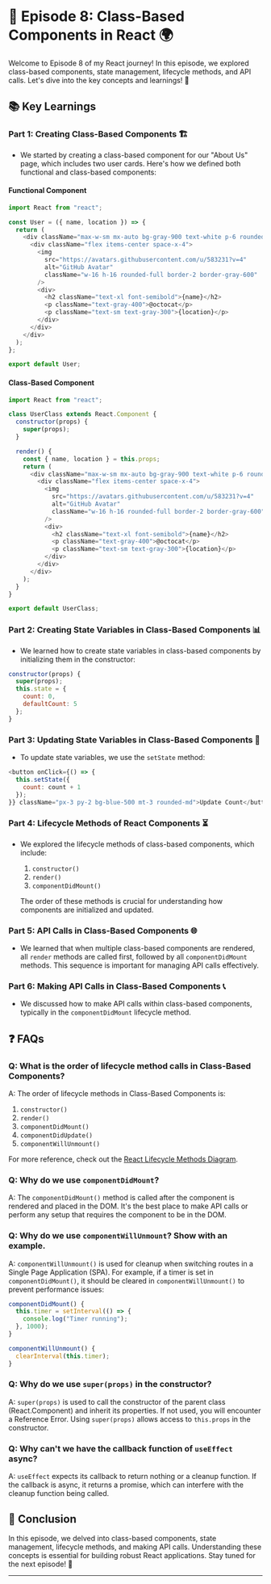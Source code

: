 
# 🌟 Episode 8: Class-Based Components in React 🌍

Welcome to Episode 8 of my React journey! In this episode, we explored class-based components, state management, lifecycle methods, and API calls. Let's dive into the key concepts and learnings! 🚀

## 📚 Key Learnings

### Part 1: Creating Class-Based Components 🏗️

- We started by creating a class-based component for our "About Us" page, which includes two user cards. Here's how we defined both functional and class-based components:

#### Functional Component
```javascript
import React from "react";

const User = ({ name, location }) => {
  return (
    <div className="max-w-sm mx-auto bg-gray-900 text-white p-6 rounded-2xl shadow-lg">
      <div className="flex items-center space-x-4">
        <img
          src="https://avatars.githubusercontent.com/u/583231?v=4"
          alt="GitHub Avatar"
          className="w-16 h-16 rounded-full border-2 border-gray-600"
        />
        <div>
          <h2 className="text-xl font-semibold">{name}</h2>
          <p className="text-gray-400">@octocat</p>
          <p className="text-sm text-gray-300">{location}</p>
        </div>
      </div>
    </div>
  );
};

export default User;
```

#### Class-Based Component
```javascript
import React from "react";

class UserClass extends React.Component {
  constructor(props) {
    super(props);
  }

  render() {
    const { name, location } = this.props;
    return (
      <div className="max-w-sm mx-auto bg-gray-900 text-white p-6 rounded-2xl shadow-lg">
        <div className="flex items-center space-x-4">
          <img
            src="https://avatars.githubusercontent.com/u/583231?v=4"
            alt="GitHub Avatar"
            className="w-16 h-16 rounded-full border-2 border-gray-600"
          />
          <div>
            <h2 className="text-xl font-semibold">{name}</h2>
            <p className="text-gray-400">@octocat</p>
            <p className="text-sm text-gray-300">{location}</p>
          </div>
        </div>
      </div>
    );
  }
}

export default UserClass;
```

### Part 2: Creating State Variables in Class-Based Components 📊

- We learned how to create state variables in class-based components by initializing them in the constructor:
```javascript
constructor(props) {
  super(props);
  this.state = {
    count: 0,
    defaultCount: 5
  };
}
```

### Part 3: Updating State Variables in Class-Based Components 🔄

- To update state variables, we use the `setState` method:
```javascript
<button onClick={() => {
  this.setState({
    count: count + 1
  });
}} className="px-3 py-2 bg-blue-500 mt-3 rounded-md">Update Count</button>
```

### Part 4: Lifecycle Methods of React Components ⏳

- We explored the lifecycle methods of class-based components, which include:
  1. `constructor()`
  2. `render()`
  3. `componentDidMount()`
  
  The order of these methods is crucial for understanding how components are initialized and updated.

### Part 5: API Calls in Class-Based Components 🌐

- We learned that when multiple class-based components are rendered, all `render` methods are called first, followed by all `componentDidMount` methods. This sequence is important for managing API calls effectively.

### Part 6: Making API Calls in Class-Based Components 📞

- We discussed how to make API calls within class-based components, typically in the `componentDidMount` lifecycle method.

## ❓ FAQs

### Q: What is the order of lifecycle method calls in Class-Based Components?
A: The order of lifecycle methods in Class-Based Components is:
1. `constructor()`
2. `render()`
3. `componentDidMount()`
4. `componentDidUpdate()`
5. `componentWillUnmount()`

For more reference, check out the [React Lifecycle Methods Diagram](https://projects.wojtekmaj.pl/react-lifecycle-methods-diagram/).

### Q: Why do we use `componentDidMount`?
A: The `componentDidMount()` method is called after the component is rendered and placed in the DOM. It's the best place to make API calls or perform any setup that requires the component to be in the DOM.

### Q: Why do we use `componentWillUnmount`? Show with an example.
A: `componentWillUnmount()` is used for cleanup when switching routes in a Single Page Application (SPA). For example, if a timer is set in `componentDidMount()`, it should be cleared in `componentWillUnmount()` to prevent performance issues:
```javascript
componentDidMount() {
  this.timer = setInterval(() => {
    console.log("Timer running");
  }, 1000);
}

componentWillUnmount() {
  clearInterval(this.timer);
}
```

### Q: Why do we use `super(props)` in the constructor?
A: `super(props)` is used to call the constructor of the parent class (React.Component) and inherit its properties. If not used, you will encounter a Reference Error. Using `super(props)` allows access to `this.props` in the constructor.

### Q: Why can't we have the callback function of `useEffect` async?
A: `useEffect` expects its callback to return nothing or a cleanup function. If the callback is async, it returns a promise, which can interfere with the cleanup function being called.

## 🎉 Conclusion
In this episode, we delved into class-based components, state management, lifecycle methods, and making API calls. Understanding these concepts is essential for building robust React applications. Stay tuned for the next episode! 🎈

---
